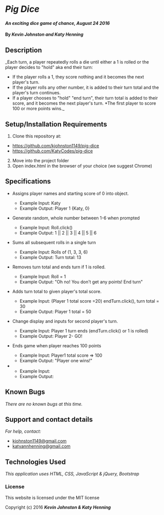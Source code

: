 # _Pig Dice_

#### _An exciting dice game of chance, August 24 2016_

#### By _**Kevin Johnston and Katy Henning**_

## Description

_Each turn, a player repeatedly rolls a die until either a 1 is rolled or the player decides to "hold" aka end their turn:

* If the player rolls a 1, they score nothing and it becomes the next player's turn.
* If the player rolls any other number, it is added to their turn total and the player's turn continues.
* If a player chooses to "hold" "end turn", their turn total is added to their score, and it becomes the next player's turn.
*The first player to score 100 or more points wins._

## Setup/Installation Requirements

1. Clone this repository at:
  * https://github.com/kjohnston1149/pig-dice
  * https://github.com/KatyCodes/pig-dice
2. Move into the project folder
3. Open index.html in the browser of your choice (we suggest Chrome)

## Specifications

* Assigns player names and starting score of 0 into object.
  * Example Input: Katy
  * Example Output: Player 1 {Katy, 0}

* Generate random, whole number between 1-6 when prompted
  * Example Input: Roll.click()
  * Example Output: 1 || 2 || 3 || 4 || 5 || 6

* Sums all subsequent rolls in a single turn
  * Example Input: Rolls of (1, 3, 3, 6)
  * Example Output: Turn total: 13

* Removes turn total and ends turn if 1 is rolled.
  * Example Input: Roll = 1
  * Example Output: "Oh no! You don't get any points! End turn"

* Adds turn total to given player's total score.
  * Example Input: (Player 1 total score =20) endTurn.click(), turn total = 30
  * Example Output: Player 1 total = 50

* Change display and inputs for second player's turn.
  * Example Input: Player 1 turn ends (endTurn.click() or 1 is rolled)
  * Example Output: Player 2- GO!

* Ends game when player reaches 100 points
  * Example Input: Player1 total score => 100
  * Example Output: "Player one wins!"

*
  * Example Input:
  * Example Output:


## Known Bugs

_There are no known bugs at this time._

## Support and contact details

_For help, contact:_
* [kjohnston1149@gmail.com](mailto:kjohnston1149@gmail.com)
* [katyannhenning@gmail.com](mailto:katyannhenning@gmail.com)

## Technologies Used

_This application uses HTML, CSS, JavaScript & jQuery, Bootstrap_

### License

This website is licensed under the MIT license

Copyright (c) 2016 **_Kevin Johnston & Katy Henning_**
